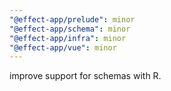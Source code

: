 ```yaml
---
"@effect-app/prelude": minor
"@effect-app/schema": minor
"@effect-app/infra": minor
"@effect-app/vue": minor
---
```


improve support for schemas with R.
